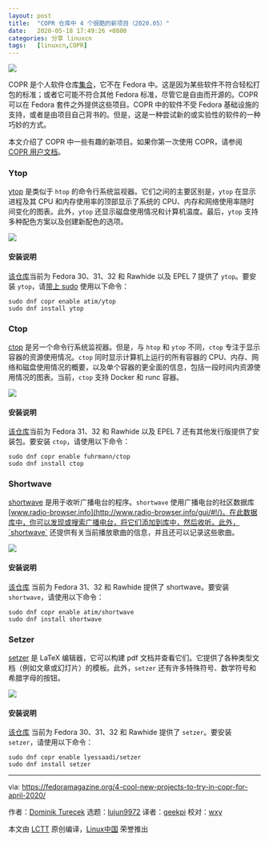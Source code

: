 ```yaml
---
layout: post
title:	"COPR 仓库中 4 个很酷的新项目（2020.05）"
date:	2020-05-18 17:49:26 +0800 
categories:	分享 linuxcn 
tags:	[linuxcn,COPR]
---
```



![](/Asserts/Images//attachment/album/202005/18/174929vv14oo60jtqjh93n.jpg)


COPR 是个人软件仓库[集合](https://copr.fedorainfracloud.org/)，它不在 Fedora 中。这是因为某些软件不符合轻松打包的标准；或者它可能不符合其他 Fedora 标准，尽管它是自由而开源的。COPR 可以在 Fedora 套件之外提供这些项目。COPR 中的软件不受 Fedora 基础设施的支持，或者是由项目自己背书的。但是，这是一种尝试新的或实验性的软件的一种巧妙的方式。


本文介绍了 COPR 中一些有趣的新项目。如果你第一次使用 COPR，请参阅 [COPR 用户文档](https://docs.pagure.org/copr.copr/user_documentation.html#)。


### Ytop


[ytop](https://github.com/cjbassi/ytop) 是类似于 `htop` 的命令行系统监视器。它们之间的主要区别是，`ytop` 在显示进程及其 CPU 和内存使用率的顶部显示了系统的 CPU、内存和网络使用率随时间变化的图表。此外，`ytop` 还显示磁盘使用情况和计算机温度。最后，`ytop` 支持多种配色方案以及创建新配色的选项。


![](/Asserts/Images//attachment/album/202005/18/174930v2d72oszdvs8kt7w.png)


#### 安装说明


[该仓库](https://copr.fedorainfracloud.org/coprs/atim/ytop/)当前为 Fedora 30、31、32 和 Rawhide 以及 EPEL 7 提供了 `ytop`。要安装 `ytop`，请[带上 sudo](https://fedoramagazine.org/howto-use-sudo/) 使用以下命令：



```
sudo dnf copr enable atim/ytop
sudo dnf install ytop
```

### Ctop


[ctop](https://github.com/bcicen/ctop) 是另一个命令行系统监视器。但是，与 `htop` 和 `ytop` 不同，`ctop` 专注于显示容器的资源使用情况。`ctop` 同时显示计算机上运行的所有容器的 CPU、内存、网络和磁盘使用情况的概要，以及单个容器的更全面的信息，包括一段时间内资源使用情况的图表。当前，`ctop` 支持 Docker 和 runc 容器。


![](/Asserts/Images//attachment/album/202005/18/174931pnbiet5f50b5met1.png)


#### 安装说明


[该仓库](https://copr.fedorainfracloud.org/coprs/fuhrmann/ctop/)当前为 Fedora 31、32 和 Rawhide 以及 EPEL 7 还有其他发行版提供了安装包。要安装 `ctop`，请使用以下命令：



```
sudo dnf copr enable fuhrmann/ctop
sudo dnf install ctop
```

### Shortwave


[shortwave](https://github.com/ranfdev/shortwave) 是用于收听广播电台的程序。`shortwave` 使用广播电台的社区数据库 [www.radio-browser.info](http://www.radio-browser.info/gui/#!/)。在此数据库中，你可以发现或搜索广播电台，将它们添加到库中，然后收听。此外，`shortwave` 还提供有关当前播放歌曲的信息，并且还可以记录这些歌曲。


![](/Asserts/Images//attachment/album/202005/18/174931gqk8ezk9dki8f1yi.png)


#### 安装说明


[该仓库](https://copr.fedorainfracloud.org/coprs/atim/shortwave/) 当前为 Fedora 31、32 和 Rawhide 提供了 shortwave。要安装 `shortwave`，请使用以下命令：



```
sudo dnf copr enable atim/shortwave
sudo dnf install shortwave
```

### Setzer


[setzer](https://www.cvfosammmm.org/setzer/) 是 LaTeX 编辑器，它可以构建 pdf 文档并查看它们。它提供了各种类型文档（例如文章或幻灯片）的模板。此外，`setzer` 还有许多特殊符号、数学符号和希腊字母的按钮。


![](/Asserts/Images//attachment/album/202005/18/174932x5aekfuicaqphn5z.png)


#### 安装说明


[该仓库](https://copr.fedorainfracloud.org/coprs/lyessaadi/setzer/) 当前为 Fedora 30、31、32 和 Rawhide 提供了 `setzer`。要安装 `setzer`，请使用以下命令：



```
sudo dnf copr enable lyessaadi/setzer
sudo dnf install setzer
```



---


via: <https://fedoramagazine.org/4-cool-new-projects-to-try-in-copr-for-april-2020/>


作者：[Dominik Turecek](https://fedoramagazine.org/author/dturecek/) 选题：[lujun9972](https://github.com/lujun9972) 译者：[geekpi](https://github.com/geekpi) 校对：[wxy](https://github.com/wxy)


本文由 [LCTT](https://github.com/LCTT/TranslateProject) 原创编译，[Linux中国](https://linux.cn/) 荣誉推出
